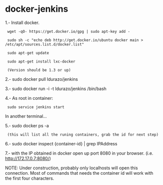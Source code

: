 docker-jenkins
==============

1.- Install docker.

     wget -qO- https://get.docker.io/gpg | sudo apt-key add -
     
     sudo sh -c "echo deb http://get.docker.io/ubuntu docker main > /etc/apt/sources.list.d/docker.list"
     
     sudo apt-get update
     
     sudo apt-get install lxc-docker
     
     (Version should be 1.3 or up)

2.- sudo docker pull ldurazo/jenkins

3.- sudo docker run -i -t ldurazo/jenkins /bin/bash

4.- As root in container: 
     
     sudo service jenkins start


In another terminal...

5.- sudo docker ps -a
     
     (this will list all the runing containers, grab the id for next step)

6.- sudo docker inspect {container-id} | grep IPAddress

7.- with the IP obtained in docker open up port 8080 in your browser. (i.e. http://172.17.0.7:8080/)


NOTE:
Under construction, probably only localhosts will open this connection.
Most of commands that needs the container id will work with the first four characters.
